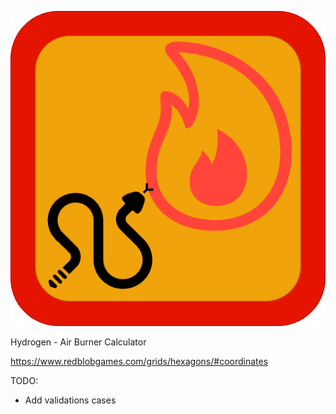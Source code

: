 ![logo](gui/logo.png)

Hydrogen - Air Burner Calculator

https://www.redblobgames.com/grids/hexagons/#coordinates

TODO:

- Add validations cases
